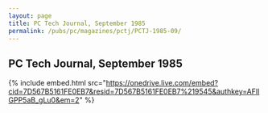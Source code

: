 ```yaml
---
layout: page
title: PC Tech Journal, September 1985
permalink: /pubs/pc/magazines/pctj/PCTJ-1985-09/
---
```


PC Tech Journal, September 1985
-------------------------------

{% include embed.html src="https://onedrive.live.com/embed?cid=7D567B5161FE0EB7&resid=7D567B5161FE0EB7%219545&authkey=AFIlGPP5aB_gLu0&em=2" %}
